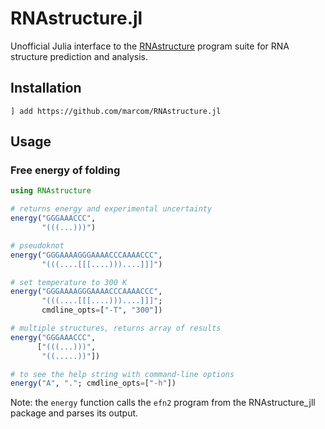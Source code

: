 # RNAstructure.jl

Unofficial Julia interface to the
[RNAstructure](https://rna.urmc.rochester.edu/RNAstructure.html)
program suite for RNA structure prediction and analysis.

## Installation

```
] add https://github.com/marcom/RNAstructure.jl
```

## Usage

### Free energy of folding

```julia
using RNAstructure

# returns energy and experimental uncertainty
energy("GGGAAACCC",
       "(((...)))")

# pseudoknot
energy("GGGAAAAGGGAAAACCCAAAACCC",
       "(((....[[[....)))....]]]")

# set temperature to 300 K
energy("GGGAAAAGGGAAAACCCAAAACCC",
       "(((....[[[....)))....]]]";
       cmdline_opts=["-T", "300"])

# multiple structures, returns array of results
energy("GGGAAACCC",
      ["(((...)))",
       "((.....))"])

# to see the help string with command-line options
energy("A", "."; cmdline_opts=["-h"])
```

Note: the `energy` function calls the `efn2` program from the
RNAstructure_jll package and parses its output.
